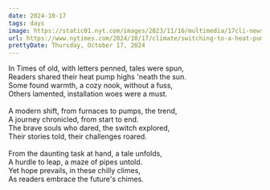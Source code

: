 ```yaml
---
date: 2024-10-17
tags: days
image: https://static01.nyt.com/images/2023/11/16/multimedia/17cli-newsletter-heatpumps2/17cli-newsletter-heatpumps2-facebookJumbo.jpg
url: https://www.nytimes.com/2024/10/17/climate/switching-to-a-heat-pump.html
prettyDate: Thursday, October 17, 2024
---
```

In Times of old, with letters penned, tales were spun,<br>Readers shared their heat pump highs 'neath the sun.<br>Some found warmth, a cozy nook, without a fuss,<br>Others lamented, installation woes were a must.<br><br>A modern shift, from furnaces to pumps, the trend,<br>A journey chronicled, from start to end.<br>The brave souls who dared, the switch explored,<br>Their stories told, their challenges roared.<br><br>From the daunting task at hand, a tale unfolds,<br>A hurdle to leap, a maze of pipes untold.<br>Yet hope prevails, in these chilly climes,<br>As readers embrace the future's chimes.